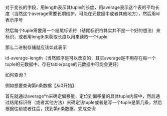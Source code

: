 对于变长的字段，用length表示其tuple的长度，用average表示这个表的平均长度（当然这个average需要长期维护，可能在元数据中或者其他地方），然后用id表示序号

然后每个tuple需要用一个结尾标识符（结尾标识符其实并不是一个好的想法）来标识，或者用length来获取长度以用来读取一个tuple

那么二进制存储就应该如此表示

id-average-length（当然顺序是可以改变的，其实average是不用存在每一个tuple的元数据中，存在table/page的元数据中可能会更好）



如何查询？

例如想要查询第n条数据【从0开始】

首先就通过average*n来确定偏移量，定位到偏移量的具体tuple内容中，然后通过结尾标识符（或者其他方法）来确定该tuple或者是写一个tuple是第几条，然后根据往前或者往后，找到第n条数据，完成查询

